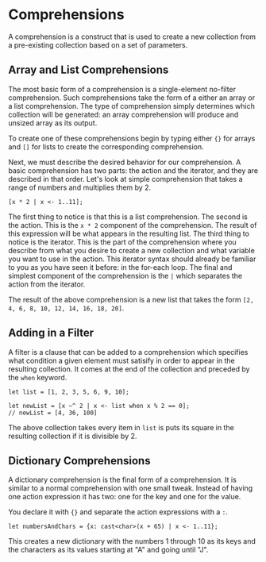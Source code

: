 # Comprehensions

A comprehension is a construct that is used to create
a new collection from a pre-existing collection based
on a set of parameters.

## Array and List Comprehensions

The most basic form of a comprehension is a single-element no-filter comprehension. Such comprehensions take the form of a either an array or a list comprehension. The type of comprehension simply determines which collection will be generated: an array comprehension will produce and unsized array as its output.

To create one of these comprehensions begin by typing either `{}` for arrays
and `[]` for lists to create the corresponding comprehension.

Next, we must describe the desired behavior for our comprehension.  A basic
comprehension has two parts: the action and the iterator, and they are described
in that order.  Let's look at simple comprehension that takes a range of numbers
and multiplies them by 2.

    [x * 2 | x <- 1..11];

The first thing to notice is that this is a list comprehension.  The second is
the action.  This is the `x * 2` component of the comprehension.  The result of
this expression will be what appears in the resulting list.  The third
thing to notice is the iterator.  This is the part of the comprehension where
you describe from what you desire to create a new collection and what variable
you want to use in the action.  This iterator syntax should already be familiar to you as you have seen it before: in the for-each loop.  The final and
simplest component of the comprehension is the `|` which separates the action
from the iterator.

The result of the above comprehension is a new list that takes the form
`[2, 4, 6, 8, 10, 12, 14, 16, 18, 20]`.

## Adding in a Filter

A filter is a clause that can be added to a comprehension which specifies what
condition a given element must satisify in order to appear in the resulting collection.  It comes at the end of the collection and preceded by the `when`
keyword.

    let list = [1, 2, 3, 5, 6, 9, 10];

    let newList = [x ~^ 2 | x <- list when x % 2 == 0];
    // newList = [4, 36, 100]

The above collection takes every item in `list` is puts its square in the resulting collection if it is divisible by 2.  

## Dictionary Comprehensions

A dictionary comprehension is the final form of a comprehension.  It is
similar to a normal comprehension with one small tweak.  Instead of having
one action expression it has two: one for the key and one for the value.

You declare it with `{}` and separate the action expressions with a `:`.

    let numbersAndChars = {x: cast<char>(x + 65) | x <- 1..11};

This creates a new dictionary with the numbers 1 through 10 as its keys and
the characters as its values starting at "A" and going until "J".
